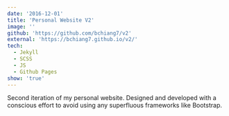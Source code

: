 ```yaml
---
date: '2016-12-01'
title: 'Personal Website V2'
image: ''
github: 'https://github.com/bchiang7/v2'
external: 'https://bchiang7.github.io/v2/'
tech:
  - Jekyll
  - SCSS
  - JS
  - Github Pages
show: 'true'
---
```


Second iteration of my personal website. Designed and developed with a conscious effort to avoid using any superfluous frameworks like Bootstrap.
